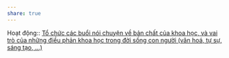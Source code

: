 ```yaml
---
share: true
---
```

Hoạt động:: [Tổ chức các buổi nói chuyện về bản chất của khoa học, và vai trò của những điều phản khoa học trong đời sống con người (văn hoá, tự sự, sáng tạo, ...)](T%E1%BB%95%20ch%E1%BB%A9c%20c%C3%A1c%20bu%E1%BB%95i%20n%C3%B3i%20chuy%E1%BB%87n%20v%E1%BB%81%20b%E1%BA%A3n%20ch%E1%BA%A5t%20c%E1%BB%A7a%20khoa%20h%E1%BB%8Dc,%20v%C3%A0%20vai%20tr%C3%B2%20c%E1%BB%A7a%20nh%E1%BB%AFng%20%C4%91i%E1%BB%81u%20ph%E1%BA%A3n%20khoa%20h%E1%BB%8Dc%20trong%20%C4%91%E1%BB%9Di%20s%E1%BB%91ng%20con%20ng%C6%B0%E1%BB%9Di%20(v%C4%83n%20ho%C3%A1,%20t%E1%BB%B1%20s%E1%BB%B1,%20s%C3%A1ng%20t%E1%BA%A1o,%20...).md)
